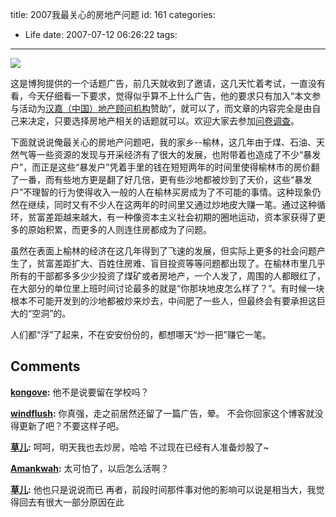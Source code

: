 title: 2007我最关心的房地产问题
id: 161
categories:
  - Life
date: 2007-07-12 06:26:22
tags:
---

![](http://koubei.blogool.com/3j001-qxcpos-f2ney640-1-f2nf5vmq-q/5/237/images/ann.jpg)

这是博狗提供的一个话题广告，前几天就收到了邀请，这几天忙着考试，一直没有看，今天仔细看一下要求，觉得似乎算不上什么广告，他的要求只有加入“本文参与活动为[汉嘉（中国）地产顾问机构](http://www.headjoin.com.cn/)赞助”，就可以了，而文章的内容完全是由自己来决定，只要选择房地产相关的话题就可以。欢迎大家去参加[问卷调查](http://koubei.blogool.com/3j001-qxcpos-f2ney640-1-f2nf5vmq-q/5/237/links/product)。

下面就说说俺最关心的房地产问题吧，我的家乡--榆林，这几年由于煤、石油、天然气等一些资源的发现与开采经济有了很大的发展，也附带着也造成了不少“暴发户”，而正是这些“暴发户”凭着手里的钱在短短两年的时间里使得榆林市的房价翻了一番，而有些地方更是翻了好几倍，更有些沙地都被炒到了天价，这些“暴发户”不理智的行为使得收入一般的人在榆林买房成为了不可能的事情。这种现象仍然在继续，同时又有不少人在这两年的时间里又通过炒地皮大赚一笔。通过这种循环，贫富差距越来越大，有一种像资本主义社会初期的圈地运动，资本家获得了更多的原始积累，而更多的人则连住房都成为了问题。

虽然在表面上榆林的经济在这几年得到了飞速的发展，但实际上更多的社会问题产生了，贫富差距扩大、百姓住房难、盲目投资等等问题都出现了。在榆林市里几乎所有的干部都多多少少投资了煤矿或者房地产，一个人发了，周围的人都眼红了，在大部分的单位里上班时间讨论最多的就是“你那块地皮怎么样了？”。有时候一块根本不可能开发到的沙地都被炒来炒去，中间肥了一些人，但最终会有要承担这巨大的“空洞”的。

人们都“浮”了起来，不在安安份份的，都想哪天“炒一把”赚它一笔。
## Comments

**[kongove](#1059 "2007-07-14 02:59:23"):** 他不是说要留在学校吗？

**[windflush](#1038 "2007-07-12 18:52:58"):** 你真强，走之前居然还留了一篇广告，晕。 不会你回家这个博客就没得更新了吧？不要这样子吧。

**[草儿](#1033 "2007-07-12 15:08:43"):** 呵呵，明天我也去炒房，哈哈 不过现在已经有人准备炒股了~

**[Amankwah](#1034 "2007-07-12 15:21:02"):** 太可怕了，以后怎么活啊？

**[草儿](#1073 "2007-07-15 01:15:59"):** 他也只是说说而已 再者，前段时间那件事对他的影响可以说是相当大，我觉得回去有很大一部分原因在此

